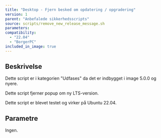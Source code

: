 ```yaml
---
title: "Desktop - Fjern besked om opdatering / opgradering"
version: 1
parent: "Anbefalede sikkerhedsscripts"
source: scripts/remove_new_release_message.sh
parameters:
compatibility:  
  - "22.04"
  - "BorgerPC"
included_in_image: true
---
```


## Beskrivelse
Dette script er i kategorien "Udfases" da det er indbygget i image 5.0.0 og nyere.

Dette script fjerner popup om ny LTS-version.

Dette script er blevet testet og virker på Ubuntu 22.04.

## Parametre
Ingen.
